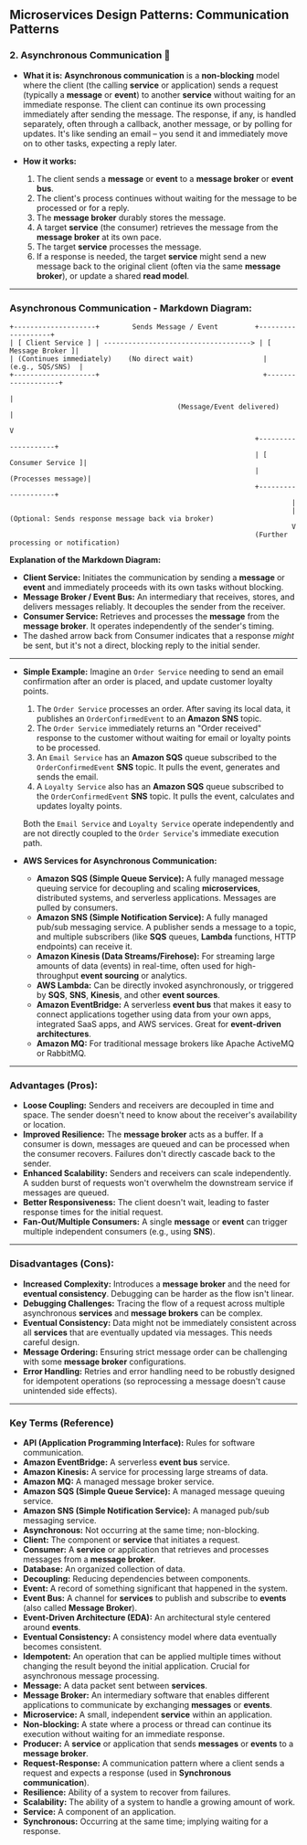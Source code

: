## Microservices Design Patterns: Communication Patterns

### 2\. Asynchronous Communication 📧

  * **What it is:** **Asynchronous communication** is a **non-blocking** model where the client (the calling **service** or application) sends a request (typically a **message** or **event**) to another **service** without waiting for an immediate response. The client can continue its own processing immediately after sending the message. The response, if any, is handled separately, often through a callback, another message, or by polling for updates. It's like sending an email – you send it and immediately move on to other tasks, expecting a reply later.

  * **How it works:**

    1.  The client sends a **message** or **event** to a **message broker** or **event bus**.
    2.  The client's process continues without waiting for the message to be processed or for a reply.
    3.  The **message broker** durably stores the message.
    4.  A target **service** (the consumer) retrieves the message from the **message broker** at its own pace.
    5.  The target **service** processes the message.
    6.  If a response is needed, the target **service** might send a new message back to the original client (often via the same **message broker**), or update a shared **read model**.

-----

### Asynchronous Communication - Markdown Diagram:

```
+--------------------+        Sends Message / Event         +-------------------+
| [ Client Service ] | ------------------------------------> | [ Message Broker ]|
| (Continues immediately)    (No direct wait)                 |  (e.g., SQS/SNS)  |
+--------------------+                                        +-------------------+
                                                                       |
                                         (Message/Event delivered)     |
                                                                       V
                                                            +--------------------+
                                                            | [ Consumer Service ]|
                                                            | (Processes message)|
                                                            +--------------------+
                                                                     |
                                                                     | (Optional: Sends response message back via broker)
                                                                     V
                                                            (Further processing or notification)
```

**Explanation of the Markdown Diagram:**

  * **Client Service:** Initiates the communication by sending a **message** or **event** and immediately proceeds with its own tasks without blocking.
  * **Message Broker / Event Bus:** An intermediary that receives, stores, and delivers messages reliably. It decouples the sender from the receiver.
  * **Consumer Service:** Retrieves and processes the **message** from the **message broker**. It operates independently of the sender's timing.
  * The dashed arrow back from Consumer indicates that a response *might* be sent, but it's not a direct, blocking reply to the initial sender.

-----

  * **Simple Example:**
    Imagine an `Order Service` needing to send an email confirmation after an order is placed, and update customer loyalty points.

    1.  The `Order Service` processes an order. After saving its local data, it publishes an `OrderConfirmedEvent` to an **Amazon SNS** topic.
    2.  The `Order Service` immediately returns an "Order received" response to the customer without waiting for email or loyalty points to be processed.
    3.  An `Email Service` has an **Amazon SQS** queue subscribed to the `OrderConfirmedEvent` **SNS** topic. It pulls the event, generates and sends the email.
    4.  A `Loyalty Service` also has an **Amazon SQS** queue subscribed to the `OrderConfirmedEvent` **SNS** topic. It pulls the event, calculates and updates loyalty points.

    Both the `Email Service` and `Loyalty Service` operate independently and are not directly coupled to the `Order Service`'s immediate execution path.

  * **AWS Services for Asynchronous Communication:**

      * **Amazon SQS (Simple Queue Service):** A fully managed message queuing service for decoupling and scaling **microservices**, distributed systems, and serverless applications. Messages are pulled by consumers.
      * **Amazon SNS (Simple Notification Service):** A fully managed pub/sub messaging service. A publisher sends a message to a topic, and multiple subscribers (like **SQS** queues, **Lambda** functions, HTTP endpoints) can receive it.
      * **Amazon Kinesis (Data Streams/Firehose):** For streaming large amounts of data (events) in real-time, often used for high-throughput **event sourcing** or analytics.
      * **AWS Lambda:** Can be directly invoked asynchronously, or triggered by **SQS**, **SNS**, **Kinesis**, and other **event sources**.
      * **Amazon EventBridge:** A serverless **event bus** that makes it easy to connect applications together using data from your own apps, integrated SaaS apps, and AWS services. Great for **event-driven architectures**.
      * **Amazon MQ:** For traditional message brokers like Apache ActiveMQ or RabbitMQ.

-----

### Advantages (Pros):

  * **Loose Coupling:** Senders and receivers are decoupled in time and space. The sender doesn't need to know about the receiver's availability or location.
  * **Improved Resilience:** The **message broker** acts as a buffer. If a consumer is down, messages are queued and can be processed when the consumer recovers. Failures don't directly cascade back to the sender.
  * **Enhanced Scalability:** Senders and receivers can scale independently. A sudden burst of requests won't overwhelm the downstream service if messages are queued.
  * **Better Responsiveness:** The client doesn't wait, leading to faster response times for the initial request.
  * **Fan-Out/Multiple Consumers:** A single **message** or **event** can trigger multiple independent consumers (e.g., using **SNS**).

-----

### Disadvantages (Cons):

  * **Increased Complexity:** Introduces a **message broker** and the need for **eventual consistency**. Debugging can be harder as the flow isn't linear.
  * **Debugging Challenges:** Tracing the flow of a request across multiple asynchronous **services** and **message brokers** can be complex.
  * **Eventual Consistency:** Data might not be immediately consistent across all **services** that are eventually updated via messages. This needs careful design.
  * **Message Ordering:** Ensuring strict message order can be challenging with some **message broker** configurations.
  * **Error Handling:** Retries and error handling need to be robustly designed for idempotent operations (so reprocessing a message doesn't cause unintended side effects).

-----

### Key Terms (Reference)

  * **API (Application Programming Interface):** Rules for software communication.
  * **Amazon EventBridge:** A serverless **event bus** service.
  * **Amazon Kinesis:** A service for processing large streams of data.
  * **Amazon MQ:** A managed message broker service.
  * **Amazon SQS (Simple Queue Service):** A managed message queuing service.
  * **Amazon SNS (Simple Notification Service):** A managed pub/sub messaging service.
  * **Asynchronous:** Not occurring at the same time; non-blocking.
  * **Client:** The component or **service** that initiates a request.
  * **Consumer:** A **service** or application that retrieves and processes messages from a **message broker**.
  * **Database:** An organized collection of data.
  * **Decoupling:** Reducing dependencies between components.
  * **Event:** A record of something significant that happened in the system.
  * **Event Bus:** A channel for **services** to publish and subscribe to **events** (also called **Message Broker**).
  * **Event-Driven Architecture (EDA):** An architectural style centered around **events**.
  * **Eventual Consistency:** A consistency model where data eventually becomes consistent.
  * **Idempotent:** An operation that can be applied multiple times without changing the result beyond the initial application. Crucial for asynchronous message processing.
  * **Message:** A data packet sent between **services**.
  * **Message Broker:** An intermediary software that enables different applications to communicate by exchanging **messages** or **events**.
  * **Microservice:** A small, independent **service** within an application.
  * **Non-blocking:** A state where a process or thread can continue its execution without waiting for an immediate response.
  * **Producer:** A **service** or application that sends **messages** or **events** to a **message broker**.
  * **Request-Response:** A communication pattern where a client sends a request and expects a response (used in **Synchronous communication**).
  * **Resilience:** Ability of a system to recover from failures.
  * **Scalability:** The ability of a system to handle a growing amount of work.
  * **Service:** A component of an application.
  * **Synchronous:** Occurring at the same time; implying waiting for a response.